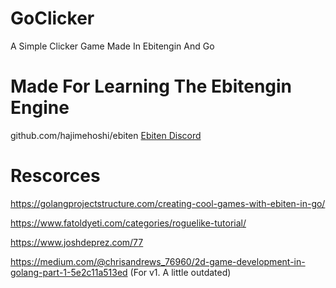 # GoClicker
A Simple Clicker Game Made In Ebitengin And Go

# Made For Learning The Ebitengin Engine
github.com/hajimehoshi/ebiten
[Ebiten Discord](https://discord.gg/Rn2zP8ny)

# Rescorces

https://golangprojectstructure.com/creating-cool-games-with-ebiten-in-go/ 

https://www.fatoldyeti.com/categories/roguelike-tutorial/

https://www.joshdeprez.com/77

https://medium.com/@chrisandrews_76960/2d-game-development-in-golang-part-1-5e2c11a513ed (For v1. A little outdated)
